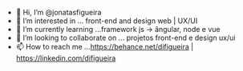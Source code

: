 - 👋 Hi, I’m @jonatasfigueira
- 👀 I’m interested in ... front-end and design web | UX/UI 
- 🌱 I’m currently learning ...framework js ->  ângular, node e  vue
- 💞️ I’m looking to collaborate on ... projetos front-end e design ux/ui
- 📫 How to reach me ...https://behance.net/difigueira  | https://linkedin.com/difigueira

<!---
jonatasfigueira/jonatasfigueira is a ✨ special ✨ repository because its `README.md` (this file) appears on your GitHub profile.
You can click the Preview link to take a look at your changes.
--->
